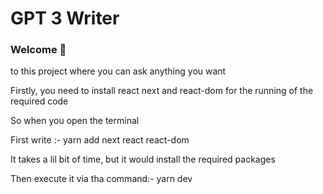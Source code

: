 # GPT 3 Writer 
### Welcome 👋
to this project where you can ask anything you want 

Firstly, you need to install react next and react-dom for the running of the required code

So when you open the terminal 

First write :- yarn add next react react-dom 

It takes a lil bit of time, but it would install the required packages

Then execute it via tha command:- yarn dev 